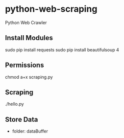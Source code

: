 # python-web-scraping
Python Web Crawler

## Install Modules
sudo pip install requests
sudo pip install beautifulsoup 4

## Permissions
chmod a+x scraping.py

## Scraping
./hello.py

## Store Data

- folder: dataBuffer